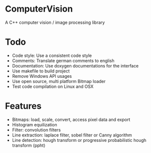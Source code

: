 ComputerVision
==============

A C++ computer vision / image processing library

Todo
====

* Code style: Use a consistent code style
* Comments: Translate german comments to english
* Documentation: Use doxygen documentations for the interface
* Use makefile to build project
* Remove Windows API usages
* Use open source, multi platform Bitmap loader
* Test code compilation on Linux and OSX

Features
========

* Bitmaps: load, scale, convert, access pixel data and export
* Histogram equilization
* Filter: convolution filters
* Line extraction: laplace filter, sobel filter or Canny algorithm
* Line detection: hough transform or progressive probabilistic hough transform (ppht)
